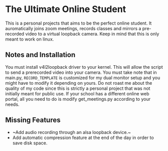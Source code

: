 # The Ultimate Online Student 

This is a personal projects that aims to be the perfect online student. It auromatically joins zoom meetings, records classes and mirrors a pre-recorded video to a virtual loopback camera. Keep in mind that this is only meant to work on linux.

## Notes and Installation

You must install v4l2loopback driver to your kernel. This will allow the script to send a prerecorded video into your camera. You must take note that in main.py, `RECORD_TEMPLATE` is customized for my dual monitor setup and you might have to modify it depending on yours. Do not roast me about the quality of my code since this is strictly a personal project that was not initially meant for public use. If your school has a different online web portal, all you need to do is modify get_meetings.py according to your needs.

## Missing Features

* ~Add audio recording through an alsa loopback device.~
* Add automatic compression feature at the end of the day in order to save disk space.
